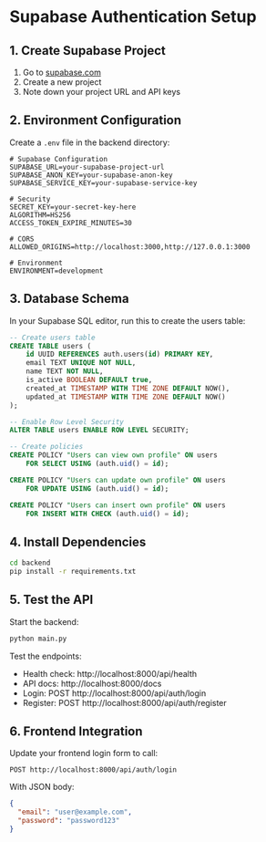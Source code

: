# Supabase Authentication Setup

## 1. Create Supabase Project

1. Go to [supabase.com](https://supabase.com)
2. Create a new project
3. Note down your project URL and API keys

## 2. Environment Configuration

Create a `.env` file in the backend directory:

```env
# Supabase Configuration
SUPABASE_URL=your-supabase-project-url
SUPABASE_ANON_KEY=your-supabase-anon-key
SUPABASE_SERVICE_KEY=your-supabase-service-key

# Security
SECRET_KEY=your-secret-key-here
ALGORITHM=HS256
ACCESS_TOKEN_EXPIRE_MINUTES=30

# CORS
ALLOWED_ORIGINS=http://localhost:3000,http://127.0.0.1:3000

# Environment
ENVIRONMENT=development
```

## 3. Database Schema

In your Supabase SQL editor, run this to create the users table:

```sql
-- Create users table
CREATE TABLE users (
    id UUID REFERENCES auth.users(id) PRIMARY KEY,
    email TEXT UNIQUE NOT NULL,
    name TEXT NOT NULL,
    is_active BOOLEAN DEFAULT true,
    created_at TIMESTAMP WITH TIME ZONE DEFAULT NOW(),
    updated_at TIMESTAMP WITH TIME ZONE DEFAULT NOW()
);

-- Enable Row Level Security
ALTER TABLE users ENABLE ROW LEVEL SECURITY;

-- Create policies
CREATE POLICY "Users can view own profile" ON users
    FOR SELECT USING (auth.uid() = id);

CREATE POLICY "Users can update own profile" ON users
    FOR UPDATE USING (auth.uid() = id);

CREATE POLICY "Users can insert own profile" ON users
    FOR INSERT WITH CHECK (auth.uid() = id);
```

## 4. Install Dependencies

```bash
cd backend
pip install -r requirements.txt
```

## 5. Test the API

Start the backend:
```bash
python main.py
```

Test the endpoints:
- Health check: http://localhost:8000/api/health
- API docs: http://localhost:8000/docs
- Login: POST http://localhost:8000/api/auth/login
- Register: POST http://localhost:8000/api/auth/register

## 6. Frontend Integration

Update your frontend login form to call:
```
POST http://localhost:8000/api/auth/login
```

With JSON body:
```json
{
  "email": "user@example.com",
  "password": "password123"
}
```
